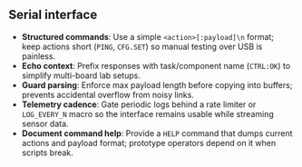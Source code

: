 ## Serial interface

- **Structured commands**: Use a simple `<action>[:payload]\n` format; keep actions short (`PING`, `CFG.SET`) so manual testing over USB is painless.
- **Echo context**: Prefix responses with task/component name (`CTRL:OK`) to simplify multi-board lab setups.
- **Guard parsing**: Enforce max payload length before copying into buffers; prevents accidental overflow from noisy links.
- **Telemetry cadence**: Gate periodic logs behind a rate limiter or `LOG_EVERY_N` macro so the interface remains usable while streaming sensor data.
- **Document command help**: Provide a `HELP` command that dumps current actions and payload format; prototype operators depend on it when scripts break.
